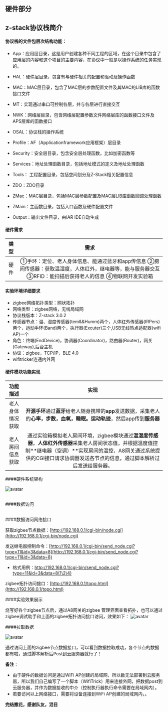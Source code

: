 ## 硬件部分
## z-stack协议栈简介

#### 协议栈的文件包层次结构功能：

-  App：应用层目录，这是用户创建各种不同工程的区域，在这个目录中包含了应用层的内容和这个项目的主要内容，在协议中一般是以操作系统的任务实现的。

- HAL：硬件层目录，包含有与硬件相关的配置和驱动及操作函数

- MAC：MAC层目录，包含了MAC层的参数配置文件及其MAC的LIB库的函数接口文件

- MT：实现通过串口可控制各层，并与各层进行直接交互

- NWK：网络层目录，包含网络层配置参数文件网络层库的函数接口文件及APS层库的函数接口

- OSAL：协议栈的操作系统

- Profile：AF（Applicationframework应用框架）层目录

- Security：安全层目录，包含安全层处理函数，比如加密函数等

- Services：地址处理函数目录，包括地址模式的定义及地址处理函数

- Tools： 工程配置目录，包括空间划分及Z-Stack相关配置信息

- ZDO：ZDO目录

- ZMac：MAC层目录，包括MAC层参数配置及MAC层LIB库函数回调处理函数

- ZMain：主函数目录，包括入口函数及硬件配置文件

- Output：输出文件目录，由IAR IDE自动生成

#### 硬件需求

|          类型           |                             需求                             |
| :---------------------: | :----------------------------------------------------------: |
|          硬件           | ①手环：定位、老人身体信息、能通过蓝牙和app传信息   ②房间传感器：获取温湿度，人体红外，继电器等，能与服务器交互   ③RFID：能扫描后获得老人的信息 ④物联网开发实验箱|

#### 实验环境详细要求

* zigbee网络拓扑类型：网状拓扑
* 网络类型：zigbee网络，无线局域网
* 协议栈版本：Z-stack 3.0.2
* 传感器节点：温、湿度传感器(tem&&Humm)两个，人体红外传感器(IRPers)两个，运动手环(Band)两个，执行器(Excuter)三个,USB无线热点适配器(wifi AP)一个
* 角色：终端(EndDevice)，协调器(Coordinator)，路由器(Router)，网关(Gateway),后台主机
* 协议：zigbee，TCP/IP，BLE 4.0
* wifitricker连通内外网


#### 硬件模块功能实现

|     功能描述     |                             实现                             |
| :--------------: | :----------------------------------------------------------: |
| 老人身体情况获取 | **开源手环**通过**蓝牙**给老人随身携带的**app**发送数据，采集老人的**心率，步数，血氧，睡眠。运动轨迹**，然后app传到**服务器** |
| 老人房间信息获取 |通过实验箱模拟老人房间环境，zigbee模块通过**温湿度传感器**，**人体红外传感器**采集老人房间状态值，并根据温度值控制**继电器（空调）**实现房间的温控，A8网关通过系统提供的CGI接口请求协调器发送各节点的信息，通过脚本解析过后发送给服务器。|

####硬件系统架构

![avatar](https://s2.ax1x.com/2019/09/07/nlzwhF.png)
## 
####数据访问
##
####数据访问网络接口

获取zigbee节点数据：[http://192.168.0.1/cgi-bin/node.cgi](http://192.168.0.1/cgi-bin/node.cgi)

发送继电器控制命令：[http://192.168.0.1/cgi-bin/send_node.cgi?type=11&id=3&data=8](http://192.168.0.1/cgi-bin/send_node.cgi?type=11&id=3&data=8)
- 格式用例：http://192.168.0.1/cgi-bin/send_node.cgi?type=11&id=3&data=8(1\2\4)

zigbee拓扑访问接口：[http://192.168.0.1/topo.html](http://192.168.0.1/topo.html)

####实验效果展示
    
  烧写好各个zigbee节点后，通过A8网关的zigbee 管理界面查看拓扑，也可以通过zigbee调试助手和上面的zigbee拓扑访问接口访问，效果如下：
![avatar](https://s2.ax1x.com/2019/09/07/nljfhQ.jpg)

####拉取数据

![avatar](https://s2.ax1x.com/2019/09/07/nlxToT.md.jpg)

通过访问上面的zigbee节点数据接口，可以看到数据拉取成功，各个节点的数据都有啦，通过脚本解析后Post到云服务器就行了！

**备注**：

* 由于硬件的数据访问是通过WiFi AP创建的局域网，所以数无法部署到云服务器，所以我们自己编写了一个脚本（WifiTrick）用来连接外网，把数据post到云服务器，并作为数据接收的中介（控制执行器执行命令需要在局域网内）。
* 若要访问以上网络接口，需要将设备连接到WiFi AP创建的局域网内，。


**完结撒花，感谢队友，泪目**

